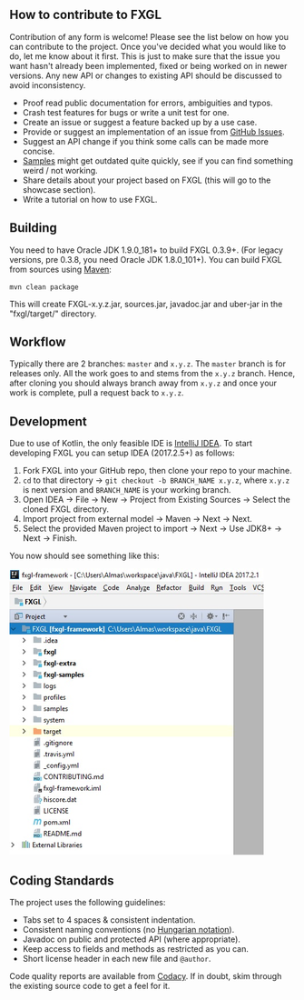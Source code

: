 ## How to contribute to FXGL

Contribution of any form is welcome!
Please see the list below on how you can contribute to the project.
Once you've decided what you would like to do, let me know about it first.
This is just to make sure that the issue you want hasn't already been implemented,
fixed or being worked on in newer versions.
Any new API or changes to existing API should be discussed to avoid inconsistency.

* Proof read public documentation for errors, ambiguities and typos.
* Crash test features for bugs or write a unit test for one.
* Create an issue or suggest a feature backed up by a use case.
* Provide or suggest an implementation of an issue from [GitHub Issues](https://github.com/AlmasB/FXGL/issues).
* Suggest an API change if you think some calls can be made more concise.
* [Samples](fxgl-samples) might get outdated quite quickly, see if you can find something weird / not working.
* Share details about your project based on FXGL (this will go to the showcase section).
* Write a tutorial on how to use FXGL.

## Building

You need to have Oracle JDK 1.9.0_181+ to build FXGL 0.3.9+.
(For legacy versions, pre 0.3.8, you need Oracle JDK 1.8.0_101+).
You can build FXGL from sources using [Maven](https://maven.apache.org/):
```maven
mvn clean package
```

This will create FXGL-x.y.z.jar, sources.jar, javadoc.jar and uber-jar in the "fxgl/target/" directory.

## Workflow

Typically there are 2 branches: `master` and `x.y.z`.
The `master` branch is for releases only.
All the work goes to and stems from the `x.y.z` branch.
Hence, after cloning you should always branch away from `x.y.z` and once
your work is complete, pull a request back to `x.y.z`.

## Development

Due to use of Kotlin, the only feasible IDE is [IntelliJ IDEA](https://www.jetbrains.com/idea/).
To start developing FXGL you can setup IDEA (2017.2.5+) as follows:

1. Fork FXGL into your GitHub repo, then clone your repo to your machine.
1. `cd` to that directory -> `git checkout -b BRANCH_NAME x.y.z`, where `x.y.z` is next version and `BRANCH_NAME` is your working branch.
1. Open IDEA -> File -> New -> Project from Existing Sources -> Select the cloned FXGL directory.
1. Import project from external model -> Maven -> Next -> Next.
1. Select the provided Maven project to import -> Next -> Use JDK8+ -> Next -> Finish.

You now should see something like this:

![FXGL](https://raw.githubusercontent.com/AlmasB/git-server/master/storage/images/FXGL_IDEA.jpg)

## Coding Standards

The project uses the following guidelines:

* Tabs set to 4 spaces & consistent indentation.
* Consistent naming conventions (no [Hungarian notation](https://en.wikipedia.org/wiki/Hungarian_notation)).
* Javadoc on public and protected API (where appropriate).
* Keep access to fields and methods as restricted as you can.
* Short license header in each new file and `@author`.

Code quality reports are available from [Codacy](https://www.codacy.com/app/AlmasB/FXGL/dashboard).
If in doubt, skim through the existing source code to get a feel for it.
